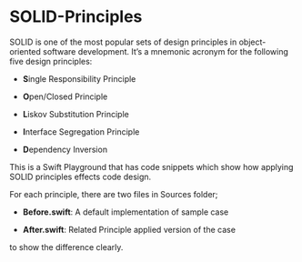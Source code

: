 # SOLID-Principles

SOLID is one of the most popular sets of design principles in object-oriented software development. It’s a mnemonic acronym for the following five design principles:

- **S**ingle Responsibility Principle

- **O**pen/Closed Principle

- **L**iskov Substitution Principle

- **I**nterface Segregation Principle

- **D**ependency Inversion


This is a Swift Playground that has code snippets which show how applying SOLID principles effects code design.

For each principle, there are two files in Sources folder;

 - **Before.swift**: A default implementation of sample case

 - **After.swift**: Related Principle applied version of the case

to show the difference clearly.
